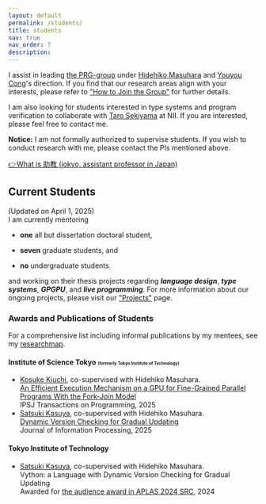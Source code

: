 ```yaml
---
layout: default
permalink: /students/
title: students
nav: true
nav_order: 7
description: 
---
```


I assist in leading [the PRG-group](http://prg.is.titech.ac.jp/) under [Hidehiko Masuhara](https://prg.is.titech.ac.jp/people/masuhara/) and [Youyou Cong](https://sites.google.com/site/youyoucong212/)'s direction.
If you find that our research areas align with your interests, please refer to ["How to Join the Group"](https://prg.is.titech.ac.jp/people/how-to-join/) for further details.

I am also looking for students interested in type systems and program verification to collaborate with [Taro Sekiyama](https://skymountain.github.io/) at NII. If you are interested, please feel free to contact me.

<b>Notice:</b> 
I am not formally authorized to supervise students.
If you wish to conduct research with me, please contact the PIs mentioned above.

[👉What is 助教 (jokyo, assistant professor in Japan)](https://kensakayori.github.io/blog/posts/2023-04-03.html)

## Current Students
(Updated on April 1, 2025)<br>
I am currently mentoring 
- **one** all but dissertation doctoral student,
<!-- D5: Luthfan -->
- **seven** graduate students, and 
<!-- M4: Yoshimura, M2: Kasuya, Peien, Inaba, Yoshio, Hayashi, Sakakibara -->
- **no** undergraduate students.
<!-- B4:  -->

and working on their thesis projects regarding <b><i>language design</i></b>, <b><i>type systems</i></b>, <b><i>GPGPU</i></b>, and <b><i>live programming</i></b>. For more information about our ongoing projects, please visit our ["Projects"](https://prg.is.titech.ac.jp/projects/) page.

### Awards and Publications of Students
For a comprehensive list including informal publications by my mentees, see my [researchmap](https://researchmap.jp/yudaitanabe/presentations).

#### Institute of Science Tokyo <span style="font-size:0.6em">(formerly Tokyo Institute of Technology)</span>
<!--
- <a class="font-weight-bold" href="https://prg.is.titech.ac.jp/people/kiuchi/">Kosuke Kiuchi</a>, Yudai Tanabe, Hidehiko Masuhara<br><a href="https://sigpro.ipsj.or.jp/pro2024-5/">An Efficient Execution Mechanism on a GPU for Fine-Grained Parallel Programs With the Fork-Join Model </a><br>Journal of Information Processing, 2025<br>Co-supervised with Hidehiko Masuhara.
-->
- <a class="font-weight-bold" href="https://prg.is.titech.ac.jp/people/kiuchi/">Kosuke Kiuchi</a>, co-supervised with Hidehiko Masuhara.<br><a href="https://sigpro.ipsj.or.jp/pro2024-5/">An Efficient Execution Mechanism on a GPU for Fine-Grained Parallel Programs With the Fork-Join Model</a><br>IPSJ Transactions on Programming, 2025 <!--Volume 33, Pages xxx-yyy-->
- <a class="font-weight-bold" href="https://satsuki942.github.io/">Satsuki Kasuya</a>, co-supervised with Hidehiko Masuhara.<br><a href="https://sigpro.ipsj.or.jp/pro2024-4/">Dynamic Version Checking for Gradual Updating</a><br>Journal of Information Processing, 2025 <!--Volume 33, Pages xxx-yyy-->

#### Tokyo Institute of Technology
- <a class="font-weight-bold" href="https://satsuki942.github.io/">Satsuki Kasuya</a>, co-supervised with Hidehiko Masuhara.<br>Vython: a Language with Dynamic Version Checking for Gradual Updating<br><a class="font-weight-bold">Awarded for <a  class="font-weight-bold" href="https://conf.researchr.org/track/aplas-2024/src-and-posters%3F#audience-awards">the audience award in APLAS 2024 SRC</a></a>, 2024


<!-- ## Former Students -->
<!-- ### Graduated PhD Students -->

<!-- ### Graduated MSc Students -->

<!-- ### Graduated Bachelor Students -->
